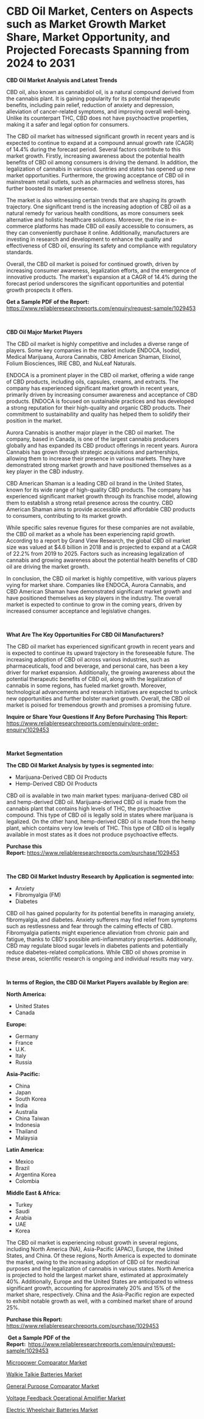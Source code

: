 <p><h1>CBD Oil Market, Centers on Aspects such as Market Growth Market Share, Market Opportunity, and Projected Forecasts Spanning from 2024 to 2031</h1></p><p><strong>CBD Oil Market Analysis and Latest Trends</strong></p>
<p><p>CBD oil, also known as cannabidiol oil, is a natural compound derived from the cannabis plant. It is gaining popularity for its potential therapeutic benefits, including pain relief, reduction of anxiety and depression, alleviation of cancer-related symptoms, and improving overall well-being. Unlike its counterpart THC, CBD does not have psychoactive properties, making it a safer and legal option for consumers.</p><p>The CBD oil market has witnessed significant growth in recent years and is expected to continue to expand at a compound annual growth rate (CAGR) of 14.4% during the forecast period. Several factors contribute to this market growth. Firstly, increasing awareness about the potential health benefits of CBD oil among consumers is driving the demand. In addition, the legalization of cannabis in various countries and states has opened up new market opportunities. Furthermore, the growing acceptance of CBD oil in mainstream retail outlets, such as pharmacies and wellness stores, has further boosted its market presence.</p><p>The market is also witnessing certain trends that are shaping its growth trajectory. One significant trend is the increasing adoption of CBD oil as a natural remedy for various health conditions, as more consumers seek alternative and holistic healthcare solutions. Moreover, the rise in e-commerce platforms has made CBD oil easily accessible to consumers, as they can conveniently purchase it online. Additionally, manufacturers are investing in research and development to enhance the quality and effectiveness of CBD oil, ensuring its safety and compliance with regulatory standards.</p><p>Overall, the CBD oil market is poised for continued growth, driven by increasing consumer awareness, legalization efforts, and the emergence of innovative products. The market's expansion at a CAGR of 14.4% during the forecast period underscores the significant opportunities and potential growth prospects it offers.</p></p>
<p><strong>Get a Sample PDF of the Report:&nbsp;</strong> <a href="https://www.reliableresearchreports.com/enquiry/request-sample/1029453">https://www.reliableresearchreports.com/enquiry/request-sample/1029453</a></p>
<p>&nbsp;</p>
<p><strong>CBD Oil Major Market Players</strong></p>
<p><p>The CBD oil market is highly competitive and includes a diverse range of players. Some key companies in the market include ENDOCA, Isodiol, Medical Marijuana, Aurora Cannabis, CBD American Shaman, Elixinol, Folium Biosciences, IRIE CBD, and NuLeaf Naturals. </p><p>ENDOCA is a prominent player in the CBD oil market, offering a wide range of CBD products, including oils, capsules, creams, and extracts. The company has experienced significant market growth in recent years, primarily driven by increasing consumer awareness and acceptance of CBD products. ENDOCA is focused on sustainable practices and has developed a strong reputation for their high-quality and organic CBD products. Their commitment to sustainability and quality has helped them to solidify their position in the market.</p><p>Aurora Cannabis is another major player in the CBD oil market. The company, based in Canada, is one of the largest cannabis producers globally and has expanded its CBD product offerings in recent years. Aurora Cannabis has grown through strategic acquisitions and partnerships, allowing them to increase their presence in various markets. They have demonstrated strong market growth and have positioned themselves as a key player in the CBD industry.</p><p>CBD American Shaman is a leading CBD oil brand in the United States, known for its wide range of high-quality CBD products. The company has experienced significant market growth through its franchise model, allowing them to establish a strong retail presence across the country. CBD American Shaman aims to provide accessible and affordable CBD products to consumers, contributing to its market growth.</p><p>While specific sales revenue figures for these companies are not available, the CBD oil market as a whole has been experiencing rapid growth. According to a report by Grand View Research, the global CBD oil market size was valued at $4.6 billion in 2018 and is projected to expand at a CAGR of 22.2% from 2019 to 2025. Factors such as increasing legalization of cannabis and growing awareness about the potential health benefits of CBD oil are driving the market growth.</p><p>In conclusion, the CBD oil market is highly competitive, with various players vying for market share. Companies like ENDOCA, Aurora Cannabis, and CBD American Shaman have demonstrated significant market growth and have positioned themselves as key players in the industry. The overall market is expected to continue to grow in the coming years, driven by increased consumer acceptance and legislative changes.</p></p>
<p>&nbsp;</p>
<p><strong>What Are The Key Opportunities For CBD Oil Manufacturers?</strong></p>
<p><p>The CBD oil market has experienced significant growth in recent years and is expected to continue its upward trajectory in the foreseeable future. The increasing adoption of CBD oil across various industries, such as pharmaceuticals, food and beverage, and personal care, has been a key driver for market expansion. Additionally, the growing awareness about the potential therapeutic benefits of CBD oil, along with the legalization of cannabis in some regions, has fueled market growth. Moreover, technological advancements and research initiatives are expected to unlock new opportunities and further bolster market growth. Overall, the CBD oil market is poised for tremendous growth and promises a promising future.</p></p>
<p><strong>Inquire or Share Your Questions If Any Before Purchasing This Report:</strong> <a href="https://www.reliableresearchreports.com/enquiry/pre-order-enquiry/1029453">https://www.reliableresearchreports.com/enquiry/pre-order-enquiry/1029453</a></p>
<p>&nbsp;</p>
<p><strong>Market Segmentation</strong></p>
<p><strong>The CBD Oil Market Analysis by types is segmented into:</strong></p>
<p><ul><li>Marijuana-Derived CBD Oil Products</li><li>Hemp-Derived CBD Oil Products</li></ul></p>
<p><p>CBD oil is available in two main market types: marijuana-derived CBD oil and hemp-derived CBD oil. Marijuana-derived CBD oil is made from the cannabis plant that contains high levels of THC, the psychoactive compound. This type of CBD oil is legally sold in states where marijuana is legalized. On the other hand, hemp-derived CBD oil is made from the hemp plant, which contains very low levels of THC. This type of CBD oil is legally available in most states as it does not produce psychoactive effects.</p></p>
<p><strong>Purchase this Report:&nbsp;</strong><a href="https://www.reliableresearchreports.com/purchase/1029453">https://www.reliableresearchreports.com/purchase/1029453</a></p>
<p>&nbsp;</p>
<p><strong>The CBD Oil Market Industry Research by Application is segmented into:</strong></p>
<p><ul><li>Anxiety</li><li>Fibromyalgia (FM)</li><li>Diabetes</li></ul></p>
<p><p>CBD oil has gained popularity for its potential benefits in managing anxiety, fibromyalgia, and diabetes. Anxiety sufferers may find relief from symptoms such as restlessness and fear through the calming effects of CBD. Fibromyalgia patients might experience alleviation from chronic pain and fatigue, thanks to CBD's possible anti-inflammatory properties. Additionally, CBD may regulate blood sugar levels in diabetes patients and potentially reduce diabetes-related complications. While CBD oil shows promise in these areas, scientific research is ongoing and individual results may vary.</p></p>
<p>&nbsp;</p>
<p><strong>In terms of Region, the CBD Oil Market Players available by Region are:</strong></p>
<p>
    <p> <strong> North America: </strong>
        <ul>
            <li>United States</li>
            <li>Canada</li>
        </ul>
        </p> 
    <p> <strong> Europe: </strong>
        <ul>
            <li>Germany</li>
            <li>France</li>
            <li>U.K.</li>
            <li>Italy</li>
            <li>Russia</li>
        </ul>
        </p> 
    <p> <strong> Asia-Pacific: </strong>
        <ul>
            <li>China</li>
            <li>Japan</li>
            <li>South Korea</li>
            <li>India</li>
            <li>Australia</li>
            <li>China Taiwan</li>
            <li>Indonesia</li>
            <li>Thailand</li>
            <li>Malaysia</li>
        </ul>
        </p> 
    <p> <strong> Latin America: </strong>
        <ul>
            <li>Mexico</li>
            <li>Brazil</li>
            <li>Argentina Korea</li>
            <li>Colombia</li>
        </ul>
        </p> 
    <p> <strong> Middle East & Africa: </strong>
        <ul>
            <li>Turkey</li>
            <li>Saudi</li>
            <li>Arabia</li>
            <li>UAE</li>
            <li>Korea</li>
        </ul>
    </p>
    </p>
<p><p>The CBD oil market is experiencing robust growth in several regions, including North America (NA), Asia-Pacific (APAC), Europe, the United States, and China. Of these regions, North America is expected to dominate the market, owing to the increasing adoption of CBD oil for medicinal purposes and the legalization of cannabis in various states. North America is projected to hold the largest market share, estimated at approximately 40%. Additionally, Europe and the United States are anticipated to witness significant growth, accounting for approximately 20% and 15% of the market share, respectively. China and the Asia-Pacific region are expected to exhibit notable growth as well, with a combined market share of around 25%.</p></p>
<p><strong>Purchase this Report: </strong><a href="https://www.reliableresearchreports.com/purchase/1029453">https://www.reliableresearchreports.com/purchase/1029453</a></p>
<p>&nbsp;<strong>Get a Sample PDF of the Report:&nbsp;&nbsp;</strong><a href="https://www.reliableresearchreports.com/enquiry/request-sample/1029453">https://www.reliableresearchreports.com/enquiry/request-sample/1029453</a></p>
<p><strong></strong></p>
<p><p><a href="https://medium.com/p/a8e82ccbdb19/edit">Micropower Comparator Market</a></p><p><a href="https://medium.com/@patriciaknight1961/walkie-talkie-batteries-market-the-key-to-successful-business-strategy-forecast-till-2031-8d6c32e3bd17">Walkie Talkie Batteries Market</a></p><p><a href="https://medium.com/p/60fa1ab0c27f/edit">General Purpose Comparator Market</a></p><p><a href="https://medium.com/p/6bbd2b26dc40/edit">Voltage Feedback Operational Amplifier Market</a></p><p><a href="https://medium.com/p/86534fc9c304/edit">Electric Wheelchair Batteries Market</a></p></p>